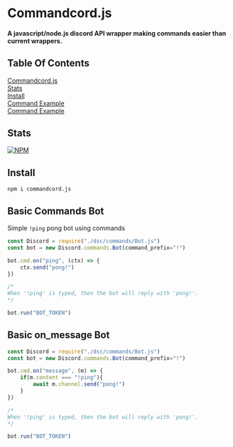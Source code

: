 # Commandcord.js
#### A javascript/node.js discord API wrapper making commands easier than current wrappers.

## Table Of Contents
<a href="#">Commandcord.js</a><br>
<a href="#Stats">Stats</a><br>
<a href="#install">Install</a><br>
<a href="#basic-commands-bot">Command Example</a><br>
<a href="#basic-on_message-bot">Command Example</a><br>

## Stats
[![NPM](https://nodei.co/npm/commandcord.js.png)](https://nodei.co/npm/commandcord.js/)

## Install
```npm i commandcord.js```

## Basic Commands Bot
Simple `!ping` pong bot using commands

```js
const Discord = require("./dsc/commands/Bot.js")
const bot = new Discord.commands.Bot(command_prefix="!")

bot.cmd.on("ping", (ctx) => {
    ctx.send("pong!")
})

/*
When '!ping' is typed, then the bot will reply with 'pong!'. 
*/

bot.run("BOT_TOKEN")
```


## Basic on_message Bot
```js
const Discord = require("./dsc/commands/Bot.js")
const bot = new Discord.commands.Bot(command_prefix="!")

bot.cmd.on("message", (m) => {
    if(m.content === "!ping"){
        await m.channel.send("pong!")
    }
})

/*
When '!ping' is typed, then the bot will reply with 'pong!'. 
*/

bot.run("BOT_TOKEN")
```
